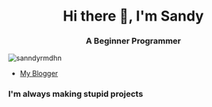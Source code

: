 <h1 align="center">Hi there 👋, I'm Sandy</h1>
<h3 align="center">A Beginner Programmer </h3>

<p align="left"> <img src="https://komarev.com/ghpvc/?username=sanndyrmdhn&label=Profile%20views&color=0e75b6&style=flat" alt="sanndyrmdhn" /> </p>

- [My Blogger](https://tentangsoftwareandroid.blogspot.com/)

<h3 align="left">I'm always making stupid projects</h3>
